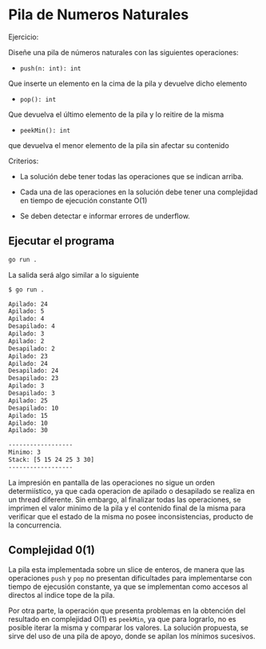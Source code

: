 # Pila de Numeros Naturales

Ejercicio:

Diseñe una pila de números naturales con las siguientes operaciones:

- `push(n: int): int`

Que inserte un elemento en la cima de la pila y devuelve dicho elemento

- `pop(): int`

Que devuelva el último elemento de la pila y lo reitire de la misma

- `peekMin(): int`

que devuelva el menor elemento de la pila sin afectar su contenido

Criterios:

- La solución debe tener todas las operaciones que se indican arriba.

- Cada una de las operaciones en la solución debe tener una complejidad en tiempo de ejecución constante O(1)

- Se deben detectar e informar errores de underflow.


## Ejecutar el programa


``` sh
go run .
```

La salida será algo similar a lo siguiente
```sh
$ go run .

Apilado: 24
Apilado: 5
Apilado: 4
Desapilado: 4
Apilado: 3
Apilado: 2
Desapilado: 2
Apilado: 23
Apilado: 24
Desapilado: 24
Desapilado: 23
Apilado: 3
Desapilado: 3
Apilado: 25
Desapilado: 10
Apilado: 15
Apilado: 10
Apilado: 30

------------------
Minimo: 3
Stack: [5 15 24 25 3 30]
------------------
```

La impresión en pantalla de las operaciones no sigue un orden determiístico, ya que cada operacion de apilado o desapilado se realiza en un thread diferente.
Sin embargo, al finalizar todas las operaciones, se imprimen el valor minimo de la pila y el contenido final de la misma para verificar que el estado de la misma no posee inconsistencias, producto de la concurrencia.

## Complejidad 0(1)
La pila esta implementada sobre un slice de enteros, de manera que las operaciones `push` y `pop` no presentan dificultades para implementarse con tiempo de ejecusión constante, ya que se implementan como accesos al directos al indice tope de la pila.

Por otra parte, la operación que presenta problemas en la obtención del resultado en complejidad O(1) es `peekMin`, ya que para lograrlo, no es posible iterar la misma y comparar los valores. La solución propuesta, se sirve del uso de una pila de apoyo, donde se apilan los mínimos sucesivos.